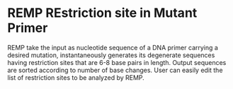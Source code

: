 # REMP REstriction site in Mutant Primer
REMP take the input as nucleotide sequence of a DNA primer carrying a desired mutation, instantaneously generates its degenerate sequences having restriction sites that are 6-8 base pairs in length. Output sequences are sorted according to number of base changes. User can easily edit the list of restriction sites to be analyzed by REMP.
